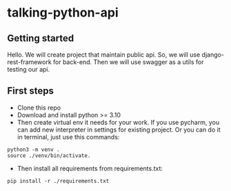 # talking-python-api



## Getting started

Hello. We will create project that maintain public api. So, we will use django-rest-framework for back-end. Then we will
use swagger as a utils for testing our api.

## First steps

- Clone this repo
- Download and install python >= 3.10
- Then create virtual env it needs for your work. If you use pycharm, you can add new interpreter in settings for existing project. Or you can do it in terminal, just use this commands:
```
python3 -m venv .
source ./venv/bin/activate.
```
- Then install all requirements from requirements.txt:
```
pip install -r ./requirements.txt
```
